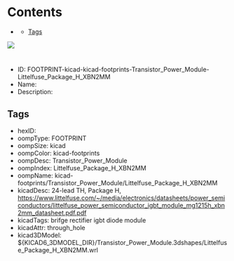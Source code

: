 



Contents
========

* [](#)
	* [Tags](#tags)
  
![][im]
# 

- ID: FOOTPRINT-kicad-kicad-footprints-Transistor_Power_Module-Littelfuse_Package_H_XBN2MM
- Name: 
- Description: 

## Tags

- hexID: 
- oompType: FOOTPRINT
- oompSize: kicad
- oompColor: kicad-footprints
- oompDesc: Transistor_Power_Module
- oompIndex: Littelfuse_Package_H_XBN2MM
- oompName: kicad-footprints/Transistor_Power_Module/Littelfuse_Package_H_XBN2MM
- kicadDesc: 24-lead TH, Package H, https://www.littelfuse.com/~/media/electronics/datasheets/power_semiconductors/littelfuse_power_semiconductor_igbt_module_mg1215h_xbn2mm_datasheet.pdf.pdf
- kicadTags: brifge rectifier igbt diode module
- kicadAttr: through_hole
- kicad3DModel: ${KICAD6_3DMODEL_DIR}/Transistor_Power_Module.3dshapes/Littelfuse_Package_H_XBN2MM.wrl



[im]: image.png
